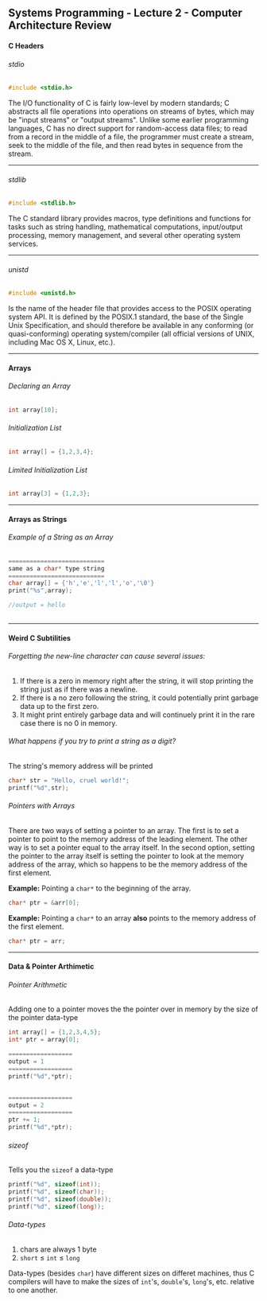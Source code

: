 ## Systems Programming - Lecture 2 - Computer Architecture Review

#### C Headers

###### stdio
```C
#include <stdio.h>
```

The I/O functionality of C is fairly low-level by modern standards; C abstracts all file operations into operations on streams of bytes, which may be "input streams" or "output streams". Unlike some earlier programming languages, C has no direct support for random-access data files; to read from a record in the middle of a file, the programmer must create a stream, seek to the middle of the file, and then read bytes in sequence from the stream.

------

###### stdlib
```C
#include <stdlib.h>
```

The C standard library provides macros, type definitions and functions for tasks such as string handling, mathematical computations, input/output processing, memory management, and several other operating system services.

------

###### unistd
```C
#include <unistd.h>
```

Is the name of the header file that provides access to the POSIX operating system API. It is defined by the POSIX.1 standard, the base of the Single Unix Specification, and should therefore be available in any conforming (or quasi-conforming) operating system/compiler (all official versions of UNIX, including Mac OS X, Linux, etc.).

---

#### Arrays

###### Declaring an Array 
```C
int array[10];
```

###### Initialization List
```C
int array[] = {1,2,3,4};
```

###### Limited Initialization List
```C
int array[3] = {1,2,3};
```

---

#### Arrays as Strings

###### Example of a String as an Array 
```C
===========================
same as a char* type string
===========================
char array[] = {'h','e','l','l','o','\0'}
print("%s",array);

//output = hello
  
```

---

#### Weird C Subtilities 

###### Forgetting the new-line character can cause several issues:
1. If there is a zero in memory right after the string, it will stop printing the string just as if there was a newline.
2. If there is a no zero following the string, it could potentially print garbage data up to the first zero.
3. It might print entirely garbage data and will continuely print it in the rare case there is no 0 in memory.

###### What happens if you try to print a string as a digit?
The string's memory address will be printed
```C
char* str = "Hello, cruel world!";
printf("%d",str);
```

###### Pointers with Arrays
There are two ways of setting a pointer to an array. The first is to set a pointer to point to the memory address of the leading element.
The other way is to set a pointer equal to the array itself. In the second option, setting the pointer to the array itself is setting the pointer to look at the memory address of the array, which so happens to be the memory address of the first element.

<b>Example:</b> Pointing a `char*` to the beginning of the array.

```C
char* ptr = &arr[0];
```

<b>Example:</b> Pointing a `char*` to an array <b>also</b> points to the memory address of the first element.
```C
char* ptr = arr;
```

---

#### Data & Pointer Arthimetic

###### Pointer Arithmetic 
Adding one to a pointer moves the the pointer over in memory by the size of the pointer data-type

```C
int array[] = {1,2,3,4,5};
int* ptr = array[0];

==================
output = 1
==================
printf("%d",*ptr);


==================
output = 2
==================
ptr += 1;
printf("%d",*ptr);

```

###### sizeof
Tells you the `sizeof` a data-type

```C
printf("%d", sizeof(int));
printf("%d", sizeof(char));
printf("%d", sizeof(double));
printf("%d", sizeof(long));

```

###### Data-types
1. chars are always 1 byte
2. `short` ≤ `int` ≤ `long`

Data-types (besides `char`) have different sizes on differet machines, thus C compilers will have to make the sizes of 
`int`'s, `double`'s, `long`'s, etc. relative to one another.
